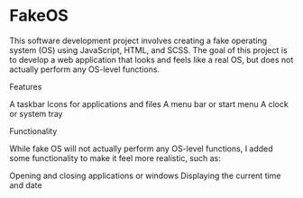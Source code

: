 # FakeOS

This software development project involves creating a fake operating system (OS) using JavaScript, HTML, and SCSS. The goal of this project is to develop a web application that looks and feels like a real OS, but does not actually perform any OS-level functions.

Features

A taskbar
Icons for applications and files
A menu bar or start menu
A clock or system tray

Functionality

While fake OS will not actually perform any OS-level functions, I added some functionality to make it feel more realistic, such as:

Opening and closing applications or windows
Displaying the current time and date
